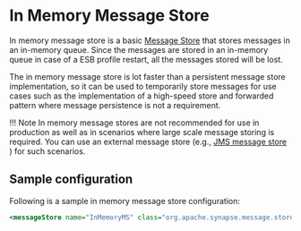 # In Memory Message Store

In memory message store is a basic [Message Store](_Message_Stores_)
that stores messages in an in-memory queue. Since the messages are
stored in an in-memory queue in case of a ESB profile restart, all the
messages stored will be lost.

The in memory message store is lot faster than a persistent message
store implementation, so it can be used to temporarily store messages
for use cases such as the implementation of a high-speed store and
forwarded pattern where message persistence is not a requirement.

!!! Note
	In memory message stores are not recommended for use in production as
well as in scenarios where large scale message storing is required. You
can use an external message store (e.g., [JMS message
store](_JMS_Message_Store_) ) for such scenarios.

## Sample configuration

Following is a sample in memory message store configuration:

``` xml
<messageStore name="InMemoryMS" class="org.apache.synapse.message.store.impl.memory.InMemoryStore" xmlns="http://ws.apache.org/ns/synapse"></messageStore>
```
